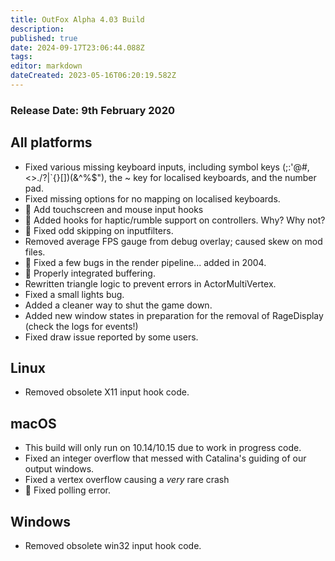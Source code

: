 ```yaml
---
title: OutFox Alpha 4.03 Build
description: 
published: true
date: 2024-09-17T23:06:44.088Z
tags: 
editor: markdown
dateCreated: 2023-05-16T06:20:19.582Z
---
```


### Release Date: 9th February 2020

All platforms
-------------

*   Fixed various missing keyboard inputs, including symbol keys (;:'@#,<>./?|\`{}\[\])(&^%$"), the ~ key for localised keyboards, and the number pad.
*   Fixed missing options for no mapping on localised keyboards.
*   🐲 Add touchscreen and mouse input hooks
*   🐲 Added hooks for haptic/rumble support on controllers. Why? Why not?
*   🐲 Fixed odd skipping on inputfilters.
*   Removed average FPS gauge from debug overlay; caused skew on mod files.
*   🐲 Fixed a few bugs in the render pipeline... added in 2004.
*   🐲 Properly integrated buffering.
*   Rewritten triangle logic to prevent errors in ActorMultiVertex.
*   Fixed a small lights bug.
*   Added a cleaner way to shut the game down.
*   Added new window states in preparation for the removal of RageDisplay (check the logs for events!)
*   Fixed draw issue reported by some users.

Linux
-----

*   Removed obsolete X11 input hook code.

macOS
-----

*   This build will only run on 10.14/10.15 due to work in progress code.
*   Fixed an integer overflow that messed with Catalina's guiding of our output windows.
*   Fixed a vertex overflow causing a _very_ rare crash
*   🐲 Fixed polling error.

Windows
-------

*   Removed obsolete win32 input hook code.